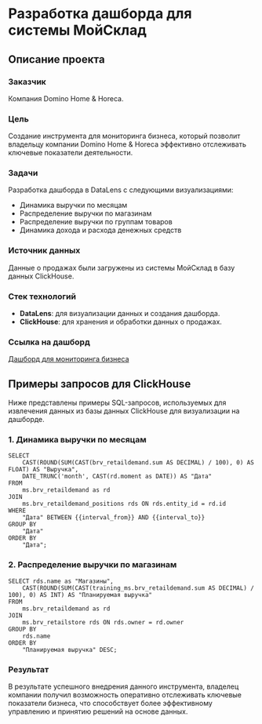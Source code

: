 # Разработка дашборда для системы МойСклад

## Описание проекта

### Заказчик
Компания Domino Home & Horeca.

### Цель
Создание инструмента для мониторинга бизнеса, который позволит владельцу компании Domino Home & Horeca эффективно отслеживать ключевые показатели деятельности.

### Задачи
Разработка дашборда в DataLens с следующими визуализациями:
- Динамика выручки по месяцам
- Распределение выручки по магазинам
- Распределение выручки по группам товаров
- Динамика дохода и расхода денежных средств

### Источник данных
Данные о продажах были загружены из системы МойСклад в базу данных ClickHouse.

### Стек технологий
- **DataLens**: для визуализации данных и создания дашборда.
- **ClickHouse**: для хранения и обработки данных о продажах.

### Ссылка на дашборд
[Дашборд для мониторинга бизнеса](https://datalens.yandex/jckrxz64qwde5)

## Примеры запросов для ClickHouse

Ниже представлены примеры SQL-запросов, используемых для извлечения данных из базы данных ClickHouse для визуализации на дашборде.

### 1. Динамика выручки по месяцам
```
SELECT 
    CAST(ROUND(SUM(CAST(brv_retaildemand.sum AS DECIMAL) / 100), 0) AS FLOAT) AS "Выручка",
    DATE_TRUNC('month', CAST(rd.moment as DATE)) AS "Дата"
FROM 
    ms.brv_retaildemand as rd
JOIN
    ms.brv_retaildemand_positions rds ON rds.entity_id = rd.id
WHERE
    "Дата" BETWEEN {{interval_from}} AND {{interval_to}}
GROUP BY 
    "Дата"
ORDER BY
    "Дата";
```

### 2. Распределение выручки по магазинам
```
SELECT rds.name as "Магазины",
    CAST(ROUND(SUM(CAST(training_ms.brv_retaildemand.sum AS DECIMAL) / 100), 0) AS INT) AS "Планируемая выручка"
FROM 
    ms.brv_retaildemand as rd
JOIN
    ms.brv_retailstore rds ON rds.owner = rd.owner
GROUP BY 
    rds.name
ORDER BY
    "Планируемая выручка" DESC;
```

### Результат
В результате успешного внедрения данного инструмента, владелец компании получил возможность оперативно отслеживать ключевые показатели бизнеса, что способствует более эффективному управлению и принятию решений на основе данных.